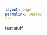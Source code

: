 ```yaml
---
layout: page
permalink: /eats/
---
```


<div class="eats">
	<div class="post-content">
		<p class="eats-text">
			test stuff
		</p>
	</div>
</div>